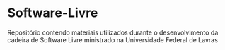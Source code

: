 # Software-Livre
Repositório contendo materiais utilizados durante o desenvolvimento da cadeira de Software Livre ministrado na Universidade Federal de Lavras
